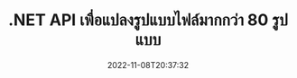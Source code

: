 ---
############################# Static ############################
layout: "product"
date: 2022-11-08T20:37:32
draft: false

product: "Conversion"
product_tag: "conversion"
platform: .NET
platform_tag: net

############################# Head ############################
head_title: "C# .NET Document Conversion API | แปลง PDF Word Excel PPTX HTML รูปภาพ"
head_description: "C# .NET Document Conversion API แปลง PDF Word DOC DOCX, สเปรดชีต Excel PPT PPTX, HTML, PSD, MPT MPP, อีเมล MSG EMLX, AutoCAD และรูปแบบไฟล์รูปภาพ"

############################# Header ############################
title: ".NET API เพื่อแปลงรูปแบบไฟล์มากกว่า 80 รูปแบบ"
description: "API อย่างง่ายในการรวมฟังก์ชันการแปลงเอกสารและรูปภาพเข้ากับแอปพลิเคชัน .NET โดยไม่ต้องติดตั้งซอฟต์แวร์ภายนอกใดๆ"
button:
    enable: true
    icon: "fas fa-arrow-down"
    label: "ดาวน์โหลด ทดลองใช้ฟรี"
    link: "https://downloads.groupdocs.com/conversion/net"

############################# SubMenu ############################
submenu:
    enable: true
    
    left:
        img_alt: "GroupDocs.Conversion for .NET"
        image: "https://www.groupdocs.cloud/templates/groupdocs/images/product-logos/groupdocs-conversion-net.png"
        product: "GroupDocs.Conversion"
        platform: ".NET"

    middle:
        button:
            # button loop
            - link: "#overview"
              text: "ภาพรวม"

            # button loop
            - link: "#features"
              text: "คุณสมบัติ"

            # button loop
            - link: "#support"
              text: "สนับสนุน"

            # button loop
            - link: "https://products.groupdocs.app/conversion"
              text: "สาธิตสด"

            # button loop
            - link: "https://purchase.groupdocs.com/pricing/conversion/net"
              text: "ราคา"

    right:
        link_download: "https://downloads.groupdocs.com/conversion"
        link_learn: "https://docs.groupdocs.com/conversion/net/"
        link_buy: "https://purchase.groupdocs.com"

############################# Overview ############################
overview:
    enable: true
    content: |
      GroupDocs.Conversion for .NET มีชุด API แบบง่ายๆ ซึ่งช่วยให้นักพัฒนาสามารถสร้างแอปพลิเคชันการแปลงเอกสารที่มีประสิทธิภาพใน C#, ASP.NET และเทคโนโลยีอื่นๆ ที่เกี่ยวข้องกับ .NET GroupDocs.Conversion for .NET API มอบโซลูชันการแปลงไฟล์ที่รวดเร็ว มีประสิทธิภาพ และเชื่อถือได้แก่ผู้ใช้ปลายทางของคุณ รองรับการแปลงรูปแบบเอกสารธุรกิจยอดนิยมทั้งหมดอย่างแม่นยำ เช่น PDF, HTML, อีเมล, เอกสาร Microsoft Word, สเปรดชีต Excel, งานนำเสนอ PowerPoint, โครงการ, Photoshop, CorelDraw, AutoCAD, ไดอะแกรม, รูปแบบไฟล์ภาพแรสเตอร์และอีกมากมาย ไลบรารีตัวแปลงเอกสารตรวจหารูปแบบเอกสารต้นทางโดยอัตโนมัติ และให้การควบคุมทั้งหมดแก่คุณในการแปลงทั้งเอกสารหรือหน้าเฉพาะให้เป็นรูปแบบผลลัพธ์ที่ต้องการ ง่ายกว่าที่จะแทนที่ฟอนต์ที่หายไปด้วยฟอนต์ที่ต้องการ และเพิ่มลายน้ำข้อความหรือรูปภาพในหน้าเอกสารใดๆ

      GroupDocs.Conversion for .NET สามารถใช้เพื่อพัฒนาแอปพลิเคชันในสภาพแวดล้อมการพัฒนาใดๆ ที่กำหนดเป้าหมายไปที่แพลตฟอร์ม .NET เข้ากันได้กับทุกภาษาที่ใช้ .NET และรองรับระบบปฏิบัติการยอดนิยม (Windows, Linux, MacOS) ซึ่งสามารถติดตั้งเฟรมเวิร์ก Mono หรือ .NET (รวมถึง .NET Core) ได้
    tabs:
      enable: true
      
      ## TAB ONE ##
      tab_one:
        description: |
          ต่อไปนี้เป็นภาพรวมของ GroupDocs.Conversion for .NET:
        
        right:
          enable: true
          icon: "fab fa-html5"
          title: "ภาพรวม"
          content: |
            * ตรวจหาประเภทไฟล์อัตโนมัติ
            * แปลงเอกสาร
            * แปลงงานนำเสนอ
            * แปลงสเปรดชีต
            * แปลงภาพแรสเตอร์
            * แปลงเอกสาร PDF
            * แปลงรูปแบบอื่น
            * ใช้ลายน้ำ
            * ระบุรหัสผ่านไฟล์
            * ปรับแต่งการแปลง

      ## TAB TWO ##
      tab_two:
        description: |
          GroupDocs.Conversion for .NET รองรับการแปลงระหว่าง [รูปแบบไฟล์เอกสาร] ที่เป็นที่นิยมและใช้กันทั่วไป (https://docs.groupdocs.com/conversion/net/supported-document-formats/)

        left:
          enable: true
          table:
            # table loop
            - title: "แปลงจาก:"
              content: |
                * **เอกสาร**: DOC, DOCX, DOCM, DOT, DOTX, DOTM, RTF, TXT, ODT, OTT
                * **สเปรดชีต**: XLS, XLSX, XLSM, XLSB, CSV, XLS2003, ODS, TSV, XLT, XLTX, XLTM, XLAM, FODS, SXC
                * **การนำเสนอ**: PPT, PPTX, PPS, PPSX, ODP, POT, POTX, POTM, PPTM, PPSM, FODP
                * **รูปภาพ**: TIF, TIFF, JPG, JPEG, PNG, GIF, BMP, ICO, DIB, JPC, JPEG-LS, JPEG2000
                * **พกพา**: PDF, XPS, OXPS, EPUB
                * **HTML**: HTM, HTML, MHTML
                * **เมตาไฟล์**: EMZ, WMZ
                * **PhotoShop**: PSD
                * **โครงการ**: MPP, MPT, MPX
                * **Outlook**: PST, OST
                * **อีเมล**: ผงชูรส, EML, EMLX
                * **ไดอะแกรม**: VSD, VSDX, VSDM, VSS, VSSM, VST, VSTM, VSX, VTX, VDW, VDX, SVG, SVGZ
                * **AutoCAD**: DXF, DWG, DWF, STL, IFC, DWT
                * **PostScript**: EPS, PS, PSL, CGM
                * **CorelDRAW**: CDR, CMX
                * **อื่นๆ**: VCF, PLT, LGS, OTG, MD, AI, LOG

        right:
          enable: true
          table:
            # table loop
            - title: "เปลี่ยนเป็น:"
              content: |
                * **เอกสาร**: DOC, DOCX, DOCM, DOT, DOTX, DOTM, RTF, TXT, ODT, OTT
                * **สเปรดชีต**: XLS, XLSX, XLSM, XLSB, CSV, XLS2003, TSV, XLTX, ODS, XLAM, FODS, DIF, SXC
                * **การนำเสนอ**: PPT, PPTX, PPS, PPSX, ODP, POTX, POTM, PPTM, PPSM, FODP
                * **รูปภาพ**: TIF, TIFF, JPG, JPEG, PNG, GIF, BMP, ICO, JPEG2000
                * **เมตาไฟล์**: EMF, WMF, EMZ, WMZ
                * **แผนภาพ**: SVGZ
                * **พกพา**: PDF, XPS
                * **HTML**: HTM, HTML, MHTML
                * **อื่นๆ**: MD

      ## TAB THREE ##
      tab_three:
        description: |
          GroupDocs.Conversion for .NET รองรับระบบปฏิบัติการ กรอบงาน และตัวจัดการแพ็คเกจต่อไปนี้:
      
        left:
          enable: true
          table:
            # table loop
            - icon: "fab fa-windows"
              title: "ระบบปฏิบัติการ"
              content: |
                Windows Desktop, Windows Server, Windows Azure, Linux, MacOS

            # table loop
            - icon: "fas fa-code"
              title: "กรอบงานที่รองรับ"
              content: |
                Frameworks: .NET Framework, .NET Standard, .NET Core, Mono

        right:
          enable: true
          table:
            # table loop
            - icon: "fas fa-box"
              title: "ตัวจัดการแพ็คเกจ"
              content: |
                Nuget

            # table loop
            - icon: "fas fa-tools"
              title: "ตัวจัดการแพ็คเกจ"
              content: |
                Microsoft Visual Studio, Xamarin, MonoDevelop

############################# Features ############################
features:
    enable: true
    title: "GroupDocs.Conversion for .NET คุณสมบัติ"

    feature:
      # feature loop
      - icon: "fas fa-copy"
        content: "บูรณาการที่ง่ายดาย & การออกใบอนุญาตแบบมีมิเตอร์"

      # feature loop
      - icon: "fas fa-eye"
        content: "ตั้งค่าตัวเลือกการซูมเริ่มต้นเมื่อแปลงเป็น Words, Slides หรือ Cells"

      # feature loop
      - icon: "fas fa-bolt"
        content: "แปลงเป็น/จากรูปแบบภาพแรสเตอร์ยอดนิยมทั้งหมด & กำหนด DPI รูปภาพ ความสูง & ความกว้าง"
      
      # feature loop
      - icon: "fas fa-file-powerpoint"
        content: "แปลงไฟล์ PDF และรูปภาพเป็นระดับสีเทา & ทำเอกสาร PDF เป็นเส้นตรงสำหรับเว็บ"

      # feature loop
      - icon: "fas fa-code"
        content: "ระบุระดับบุ๊กมาร์ก ระดับหัวเรื่อง และระดับที่ขยายในการแปลง Word เป็น PDF/XPS"

      # feature loop
      - icon: "fas fa-cloud"
        content: "กำหนดค่า & วางลายน้ำในเอกสารที่แปลงเป็นพื้นหลังเพื่อแสดงด้านหลังข้อความ"

      # feature loop
      - icon: "fas fa-remove-format"
        content: "แสดงส่วนหัวของอีเมลระหว่างการแปลงจากอีเมล"

      # feature loop
      - icon: "fas fa-comment-slash"
        content: "ตั้งค่าไดเร็กทอรีฟอนต์แบบกำหนดเอง & โหลด/เปลี่ยนฟอนต์อย่างชัดเจนระหว่างการแปลงเอกสาร"

      # feature loop
      - icon: "fas fa-location-arrow"
        content: "ตั้งค่าแบบอักษรเริ่มต้นเพื่อแทนที่แบบอักษรที่ขาดหายไปสำหรับการแปลงเอกสาร สไลด์ และสเปรดชีต"

      # feature loop
      - icon: "fas fa-border-all"
        content: ""

      # feature loop
      - icon: "fas fa-wrench"
        content: "แปลงสเปรดชีตด้วยเส้นตารางและลบความคิดเห็นออกจากสไลด์ขณะแปลง"

      # feature loop
      - icon: "fas fa-columns"
        content: "แปลงหน้าเอกสารเฉพาะเป็นรูปแบบ PDF และแปลงช่วงเซลล์เฉพาะในสเปรดชีต"

      # feature loop
      - icon: "fas fa-file-word"
        content: "แสดงชีตที่ซ่อนอยู่ & ข้ามแถวและคอลัมน์ว่างขณะแปลงสเปรดชีต"

      # feature loop
      - icon: "fas fa-envelope"
        content: "นับจำนวนหน้าทั้งหมดของเอกสาร & ตั้งรหัสผ่านเป็นเอกสารที่ไม่มีการป้องกันระหว่างการแปลง"

      # feature loop
      - icon: "fas fa-print"
        content: "ตัวเลือกในการลบคำอธิบายประกอบและไฟล์ที่ฝังจาก PDF"

      # feature loop
      - icon: "fas fa-file-archive"
        content: "สร้างมาร์กอัปที่สอดคล้องกับ HTML 5 เมื่อแปลงเป็น HTML"

      # feature loop
      - icon: "fas fa-lock"
        content: "ตรวจหาประเภทแหล่งที่มาโดยอัตโนมัติ & ส่งกลับ Conversion ที่เป็นไปได้ทั้งหมดเมื่อแปลงจาก Stream"

      # feature loop
      - icon: "fas fa-file-code"
        content: "ความสามารถในการส่งคืนแต่ละหน้าในสตรีมแยกกันขณะแปลงเป็น PDF หรือ HTML"
      
      # feature loop
      - icon: "fas fa-fill-drip"
        content: "แสดง/ซ่อนมาร์กอัป ความคิดเห็น และติดตามการเปลี่ยนแปลงขณะแปลงจาก Word"

      # feature loop
      - icon: "fas fa-file-excel"
        content: "การแปลง DOCX เป็น Tiff G3 พร้อมตัวเลือกการแรเงา"

      # feature loop
      - icon: "fas fa-heading"
        content: "แปลงเค้าโครงเฉพาะเมื่อแปลงจากเอกสาร CAD"

      # feature loop
      - icon: "fas fa-project-diagram"
        content: "ตั้งชื่ออัตโนมัติเมื่อบันทึกเอกสารที่แปลงเป็นไฟล์"

      # feature loop
      - icon: "fas fa-cube"
        content: "Metered Licensing รองรับการเรียกเก็บเงินตามการใช้งาน API"

      # feature loop
      - icon: "fab fa-uncharted"
        content: "แปลงไดอะแกรมเป็นรูปแบบไฟล์ประมวลผลคำ"
      
      # feature loop
      - icon: "fab fa-uncharted"
        content: "เพิ่มหมายเลขหน้าขณะแปลง HTML เป็นเอกสารประมวลผลคำ"

      # feature loop
      - icon: "fab fa-uncharted"
        content: "แปลงเอกสาร XML เป็นรูปแบบใดก็ได้โดยไม่ต้องแปลง"

      # feature loop
      - icon: "fab fa-uncharted"
        content: "ตรวจสอบความคืบหน้าของการแปลงไฟล์ (เริ่ม, สิ้นสุด) โดยตรงจากแอปพลิเคชันฝั่งไคลเอ็นต์"

    more_feature:
      # more_feature_loop
      - title: "แปลงรูปแบบเอกสารได้อย่างง่ายดาย"
        content: |
          การใช้ GroupDocs.Conversion for .NET การแปลงรูปแบบไฟล์เอกสารทำได้ง่ายมาก ตัวอย่างต่อไปนี้แสดงวิธีการแปลงไฟล์ PDF เป็นไฟล์ DOC โดยใช้ C#:  
            
          {features.more_feature.step1} 
          {features.more_feature.step2} 
          {features.more_feature.step3} 
            
          ```csharp    
           // โหลดไฟล์ต้นฉบับ DOCX สำหรับการแปลง
          var converter = new GroupDocs.Conversion.Converter("input.docx");
          // เตรียมตัวเลือกการแปลงสำหรับรูปแบบเป้าหมาย PDF
          var convertOptions = converter.GetPossibleConversions()["pdf"].ConvertOptions;
          // แปลงเป็นรูปแบบ PDF
          converter.Convert("output.pdf", convertOptions);
          ```
            
      # more_feature_loop
      - title: "การแปลงเป็นรูปแบบรูปภาพ"
        content: "GroupDocs.Conversion for .NET สามารถใช้เพื่อพัฒนาแอปพลิเคชันในสภาพแวดล้อมการพัฒนาใดๆ ที่กำหนดเป้าหมายไปที่แพลตฟอร์ม .NET เข้ากันได้กับทุกภาษาที่ใช้ .NET และรองรับระบบปฏิบัติการยอดนิยม (Windows, Linux, MacOS) ซึ่งสามารถติดตั้งเฟรมเวิร์ก Mono หรือ .NET (รวมถึง .NET Core) ได้"

      # more_feature_loop
      - title: "รองรับรูปแบบไฟล์ PDF ต่างๆ"
        content: |
          GroupDocs.Conversion for .NET API รองรับการแปลงเอกสารเป็นประเภท/รูปแบบ PDF ต่อไปนี้:  
            
          * PdfA_1A
          * PdfA_1B
          * PdfA_2A
          * PdfA_3A
          * PdfA_2B
          * PdfA_2U
          * PdfA_3B
          * PdfA_3U
          * v1_3
          * v1_4
          * v1_5
          * v1_6
          * v1_7
          * PdfX_1A
          * PdfX3

############################# Support ############################
support:
    enable: true

############################# Solutions ############################
solutions:
    enable: true
    title: "GroupDocs.Conversion นำเสนอ API การแปลงเอกสารสำหรับสภาพแวดล้อมการพัฒนายอดนิยมอื่นๆ"

    solution:
        # solution loop
        - img_alt: "GroupDocs.Conversion สำหรับ Java"
          image: "https://www.groupdocs.cloud/templates/groupdocs/images/product-logos/groupdocs-conversion-java.png"
          product: "GroupDocs.Conversion"
          platform: "Java"
          link: "/conversion/java/"

############################# Back to top ###############################
back_to_top:
  enable: true
---